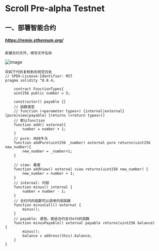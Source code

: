 # Scroll Pre-alpha Testnet

## 一、部署智能合约
##### https://remix.ethereum.org/

    新建合约文件，填写文件名称
![image](https://github.com/ZoeDTiger/Scroll-Alpha-Testnet/assets/100336530/47f6f537-8199-4be8-96ae-7823f2d01fea)


    将如下代码复制到右侧空白处
    // SPDX-License-Identifier: MIT
    pragma solidity ^0.8.4;

        contract FunctionTypes{
        uint256 public number = 5;
        
        constructor() payable {}
        // 函数类型
        // function (<parameter types>) {internal|external} [pure|view|payable] [returns (<return types>)]
        // 默认function
        function add() external{
            number = number + 1;
        }
        // pure: 纯纯牛马
        function addPure(uint256 _number) external pure returns(uint256 new_number){
            new_number = _number+1;
        }
        
        // view: 看客
        function addView() external view returns(uint256 new_number) {
            new_number = number + 1;
        }
        // internal: 内部
        function minus() internal {
            number = number - 1;
        }
        // 合约内的函数可以调用内部函数
        function minusCall() external {
            minus();
        }
        // payable: 递钱，能给合约支付eth的函数
        function minusPayable() external payable returns(uint256 balance) {
            minus();    
            balance = address(this).balance;
        }
    }





















